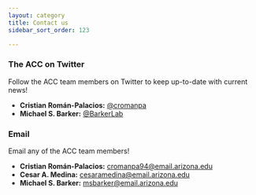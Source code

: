 ```yaml
---
layout: category
title: Contact us
sidebar_sort_order: 123

---
```



### The ACC on Twitter
  
Follow the ACC team members on Twitter to keep up-to-date with current news!

- **Cristian Román-Palacios:** <a href="https://twitter.com/cromanpa">@cromanpa</a><br/>
- **Michael S. Barker:** <a href="https://twitter.com/BarkerLab">@BarkerLab</a><br/>

### Email
  
Email any of the ACC team members!

- **Cristian Román-Palacios:** <a href="mailto:cromanpa94@email.arizona.edu">cromanpa94@email.arizona.edu</a><br/>
- **Cesar A. Medina:** <a href="mailto:cesaramedina@email.arizona.edu">cesaramedina@email.arizona.edu</a><br/>
- **Michael S. Barker:** <a href="mailto:msbarker@email.arizona.edu">msbarker@email.arizona.edu</a><br/>


